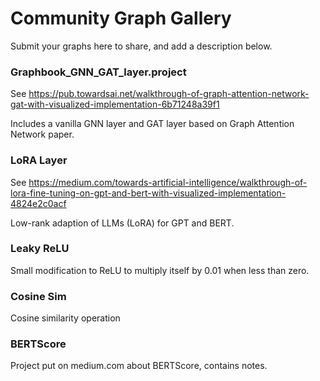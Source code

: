 # Community Graph Gallery

Submit your graphs here to share, and add a description below.

### Graphbook_GNN_GAT_layer.project

See https://pub.towardsai.net/walkthrough-of-graph-attention-network-gat-with-visualized-implementation-6b71248a39f1

Includes a vanilla GNN layer and GAT layer based on Graph Attention Network paper.

### LoRA Layer

See https://medium.com/towards-artificial-intelligence/walkthrough-of-lora-fine-tuning-on-gpt-and-bert-with-visualized-implementation-4824e2c0acf

Low-rank adaption of LLMs (LoRA) for GPT and BERT.

### Leaky ReLU

Small modification to ReLU to multiply itself by 0.01 when less than zero.

### Cosine Sim

Cosine similarity operation

### BERTScore

Project put on medium.com about BERTScore, contains notes.
